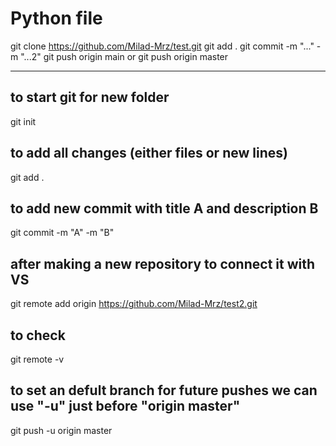 # Python file

git clone https://github.com/Milad-Mrz/test.git
git add .
git commit -m "..." -m "...2"
git push origin main or git push origin master

---------------------------
## to start git for new folder
git init
## to add all changes (either files or new lines)
git add .
## to add new commit with title A and description B
git commit -m "A" -m "B"
## after making a new repository to connect it with VS
git remote add origin https://github.com/Milad-Mrz/test2.git
## to check
git remote -v
## to set an defult branch for future pushes we can use  "-u" just before "origin master"
git push -u origin master
